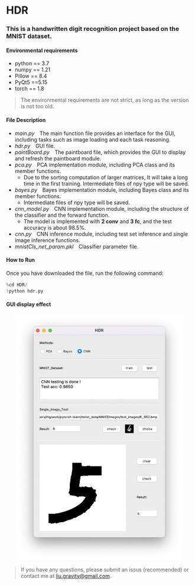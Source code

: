 # HDR
### This is a handwritten digit recognition project based on the MNIST dataset.

#### Environmental requirements

- python == 3.7
- numpy == 1.21
- Pillow == 8.4
- PyQt5 ==5.15
- torch == 1.8

> The environmental requirements are not strict, as long as the version is not too old.

#### File Description

- *main.py*&emsp;The main function file provides an interface for the GUI, including tasks such as image loading and each task reasoning.
- *hdr.py*&emsp;GUI file.
- *paintBoard.py*&emsp;The paintboard file, which provides the GUI to display and refresh the paintboard module.
- *pca.py*&emsp;PCA implementation module, including PCA class and its member functions.
  - Due to the sorting computation of larger matrices, It will take a long time in the first training. Intermediate files of npy type will be saved.
- *bayes.py*&emsp;Bayes implementation module, including Bayes class and its member functions.
  - Intermediate files of npy type will be saved.
- *cnn_model.py*&emsp;CNN implementation module, including the structure of the classifier and the forward function.
  - The model is implemented with **2 conv** and **3 fc**, and the test accuracy is about 98.5%.
- *cnn.py*&emsp;CNN inference module, including test set inference and single image inference functions.
- *mnistCls_net_param.pkl*&emsp;Classifier parameter file.

#### How to Run

Once you have downloaded the file, run the following command:

```python
%cd HDR/
!python hdr.py
```

#### GUI display effect

<center>
    <img width = '450' src ="./GUI.png"/>
</center>

> If you have any questions, please submit an issus (recommended) or contact me at liu.gravity@gmail.com.